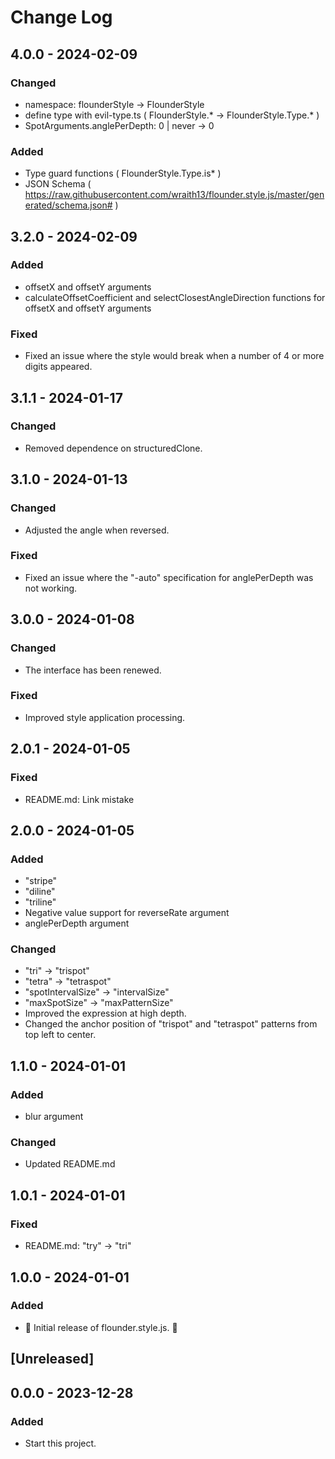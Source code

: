 # Change Log

## 4.0.0 - 2024-02-09

### Changed

- namespace: flounderStyle -> FlounderStyle
- define type with evil-type.ts ( FlounderStyle.* -> FlounderStyle.Type.* )
- SpotArguments.anglePerDepth: 0 | never -> 0

### Added

- Type guard functions ( FlounderStyle.Type.is* )
- JSON Schema ( https://raw.githubusercontent.com/wraith13/flounder.style.js/master/generated/schema.json# )

## 3.2.0 - 2024-02-09

### Added

- offsetX and offsetY arguments
- calculateOffsetCoefficient and selectClosestAngleDirection functions for offsetX and offsetY arguments

### Fixed

- Fixed an issue where the style would break when a number of 4 or more digits appeared.

## 3.1.1 - 2024-01-17

### Changed

- Removed dependence on structuredClone.

## 3.1.0 - 2024-01-13

### Changed

- Adjusted the angle when reversed.

### Fixed

- Fixed an issue where the "-auto" specification for anglePerDepth was not working.

## 3.0.0 - 2024-01-08

### Changed

- The interface has been renewed.

### Fixed

- Improved style application processing.

## 2.0.1 - 2024-01-05

### Fixed

- README.md: Link mistake

## 2.0.0 - 2024-01-05

### Added

- "stripe"
- "diline"
- "triline"
- Negative value support for reverseRate argument
- anglePerDepth argument

### Changed

- "tri" -> "trispot"
- "tetra" -> "tetraspot"
- "spotIntervalSize" -> "intervalSize"
- "maxSpotSize" -> "maxPatternSize"
- Improved the expression at high depth.
- Changed the anchor position of "trispot" and "tetraspot" patterns from top left to center.

## 1.1.0 - 2024-01-01

### Added

- blur argument

### Changed

- Updated README.md

## 1.0.1 - 2024-01-01

### Fixed

- README.md: "try" -> "tri"

## 1.0.0 - 2024-01-01

### Added

- 🎊 Initial release of flounder.style.js. 🎉

## [Unreleased]

## 0.0.0 - 2023-12-28

### Added

- Start this project.
